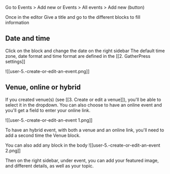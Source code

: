 Go to Events > Add new
or Events > All events > Add new (button)

Once in the editor
Give a title and go to the different blocks to fill information

## Date and time
Click on the block and change the date on the right sidebar
The default time zone, date format and time format are defined in the [[2. GatherPress settings]]

![[user-5.-create-or-edit-an-event.png]]

## Venue, online or hybrid

If you created venue(s) (see [[3. Create or edit a venue]]), you'll be able to select it in the dropdown. You can also choose to have an online event and you'll get a field to enter your online link.

![[user-5.-create-or-edit-an-event 1.png]]

To have an hybrid event, with both a venue and an online link, you'll need to add a second time the Venue block.

You can also add any block in the body
![[user-5.-create-or-edit-an-event 2.png]]

Then on the right sidebar, under event, you can add your featured image, and different details, as well as your topic.
